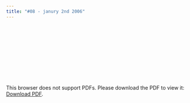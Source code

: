 ```yaml
---
title: "#08 - janury 2nd 2006"
---
```


<object data="/episode08.pdf" type="application/pdf" width="700px" height="700px">
    <embed src="/episode08.pdf">
        <p>This browser does not support PDFs. Please download the PDF to view it: <a href="/episode08.pdf">Download PDF</a>.</p>
    </embed>
</object>

